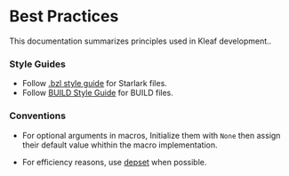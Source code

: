 # Best Practices

This documentation summarizes principles used in Kleaf development..

### Style Guides

* Follow [.bzl style guide](https://bazel.build/rules/bzl-style) for Starlark
  files.
* Follow [BUILD Style Guide](https://bazel.build/build/style-guide) for BUILD
  files.

### Conventions

* For optional arguments in macros, Initialize them with `None` then  assign
 their default value whithin the macro implementation.

* For efficiency reasons, use [depset](https://bazel.build/rules/lib/depset)
  when possible.

